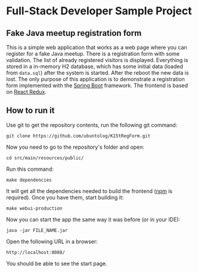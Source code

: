 # Full-Stack Developer Sample Project


## Fake Java meetup registration form
This is a simple web application that works as a web page where you can register for a fake Java meetup. There is
a registration form with some validation. The list of already registered visitors is displayed. Everything is stored in a
in-memory H2 database, which has some initial data (loaded from `data.sql`) after the system is started. After the
reboot the new data is lost. The only purpose of this application is to demonstrate a registration form implemented with
 the [Spring Boot](http://spring.io/projects/spring-boot) framework. The frontend is based on [React Redux](https://react-redux.js.org/).
 

## How to run it

Use git to get the repository contents, run the following git command:

```
git clone https://github.com/ubuntolog/K15tRegForm.git
```

Now you need to go to the repository's folder and open:

```
cd src/main/resources/public/
```

Run this command:
```
make dependencies
```

It will get all the dependencies needed to build the frontend ([npm](https://www.npmjs.com/) is required). Once you
have them, start building it:
```
make webui-production
```

Now you can start the app the same way it was before (or in your IDE):
```
java -jar FILE_NAME.jar
```

Open the following URL in a browser:
```
http://localhost:8088/
```
You should be able to see the start page.